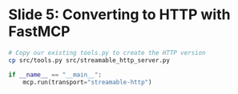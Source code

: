 # Slide 5: Converting to HTTP with FastMCP

```bash
# Copy our existing tools.py to create the HTTP version
cp src/tools.py src/streamable_http_server.py
```

```python
if __name__ == "__main__":
    mcp.run(transport="streamable-http")
```
